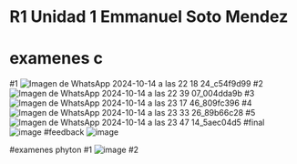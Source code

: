 # R1 Unidad 1 Emmanuel Soto Mendez

# examenes c
#1
![Imagen de WhatsApp 2024-10-14 a las 22 18 24_c54f9d99](https://github.com/user-attachments/assets/75d6b87d-3a2c-4754-96ab-a82f262dc9b5)
#2
![Imagen de WhatsApp 2024-10-14 a las 22 39 07_004dda9b](https://github.com/user-attachments/assets/5cef0e76-ad82-4967-8a90-54492e5be91d)
#3
![Imagen de WhatsApp 2024-10-14 a las 23 17 46_809fc396](https://github.com/user-attachments/assets/befc88d9-d561-464e-adcd-953af70ea4f5)
#4
![Imagen de WhatsApp 2024-10-14 a las 23 33 26_89b66c28](https://github.com/user-attachments/assets/86d85eb9-936a-47e2-8451-42bd452a5111)
#5
![Imagen de WhatsApp 2024-10-14 a las 23 47 14_5aec04d5](https://github.com/user-attachments/assets/802a6be9-0110-4168-8770-5e541eebf91f)
#final
![image](https://github.com/user-attachments/assets/17dd56d5-490e-4b9e-875b-570d29f57088)
#feedback
![image](https://github.com/user-attachments/assets/db9fa9dd-741a-4226-bdf3-7fee869d392b)

#examenes phyton
#1
![image](https://github.com/user-attachments/assets/97778063-75f5-4d9e-9a57-523bb2acd7eb)
#2

